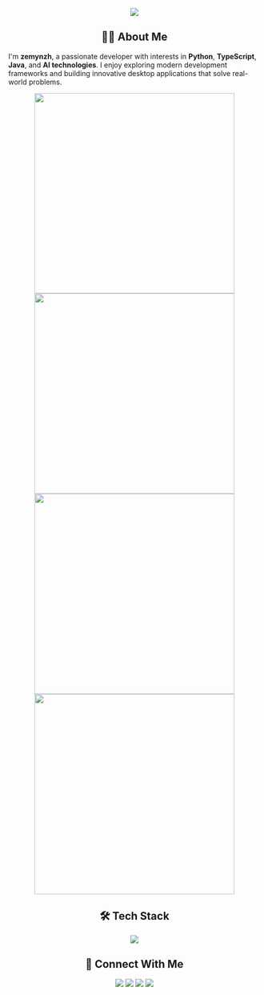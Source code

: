 <!-- https://github.com/DenverCoder1/readme-typing-svg -->
<p align="center">
<img src="https://readme-typing-svg.demolab.com?font=Orbitron&size=25&pause=1000&center=true&vCenter=true&random=false&width=600&lines=Welcome+to+my+GitHub+profile+page!;I+am+passionate+about+AI+and+desktop+applications!;Creator+of+AI+desktop+applications!" />
</p>

<div align="center">

## 👨‍💻 About Me

</div>

I'm **zemynzh**, a passionate developer with interests in **Python**, **TypeScript**, **Java**, and **AI technologies**. I enjoy exploring modern development frameworks and building innovative desktop applications that solve real-world problems.

<p align="center">
<!-- https://github.com/anuraghazra/github-readme-stats -->
<img align="center" width="400" src="https://github-readme-stats.vercel.app/api?username=zemynzh&theme=transparent&include_all_commits=true&show_icons=true&hide_border=true" />
<!-- https://github.com/DenverCoder1/github-readme-streak-stats -->
<img align="center" width="400" src="https://streak-stats.demolab.com?user=zemynzh&theme=transparent&date_format=%5BY.%5Dn.j&hide_border=true" />
<br/>
<!-- https://github.com/anuraghazra/github-readme-stats -->
<img align="center" width="400" src="https://github-readme-stats.vercel.app/api/top-langs/?username=zemynzh&theme=transparent&hide_border=true&layout=donut-vertical&langs_count=6" />
<!-- https://github.com/anuraghazra/github-readme-stats -->
<img align="center" width="400" src="https://github-readme-stats.vercel.app/api/wakatime?username=zemynzh&theme=transparent&hide_border=true&layout=compact" />
</p>

<div align="center">

## 🛠️ Tech Stack

</div>

<p align="center">
<!-- https://github.com/tandpfun/skill-icons -->
<img align="center" src="https://skillicons.dev/icons?i=js,ts,react,electron,nodejs,python,java,html,css,git,github,vscode&theme=light" />
</p>

<div align="center">

## 🔗 Connect With Me

</div>

<p align="center">
<!-- https://github.com/badges/shields -->
<a href="https://github.com/zemynzh"><img src="https://img.shields.io/badge/GitHub-zemynzh-blue?logo=github" /></a>
<a href="mailto:zemynzh@gmail.com"><img src="https://img.shields.io/badge/Email-zemynzh@gmail.com-red?logo=gmail" /></a>
<a href="https://github.com/zemynzh/colloqai"><img src="https://img.shields.io/badge/Project-ColloqAI-green?logo=electron" /></a>
<!-- https://github.com/antonkomarev/github-profile-views-counter -->
<img src="https://komarev.com/ghpvc/?username=zemynzh&abbreviated=true&color=yellow" />
</p>



